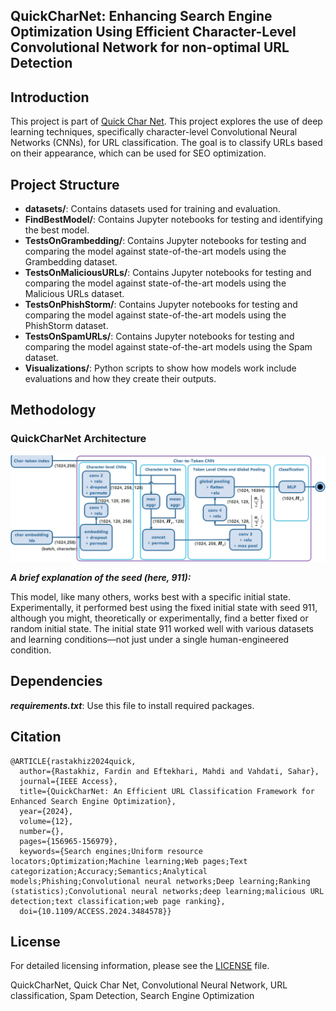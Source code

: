 ## QuickCharNet: Enhancing Search Engine Optimization Using Efficient Character-Level Convolutional Network for non-optimal URL Detection

## Introduction

This project is part of [Quick Char Net](https://ieeexplore.ieee.org/document/10729268). This project explores the use of deep learning techniques, specifically character-level Convolutional Neural Networks (CNNs), for URL classification. The goal is to classify URLs based on their appearance, which can be used for SEO optimization.

## Project Structure

- **datasets/**: Contains datasets used for training and evaluation.
- **FindBestModel/**: Contains Jupyter notebooks for testing and identifying the best model.
- **TestsOnGrambedding/**: Contains Jupyter notebooks for testing and comparing the model against state-of-the-art models using the Grambedding dataset.
- **TestsOnMaliciousURLs/**: Contains Jupyter notebooks for testing and comparing the model against state-of-the-art models using the Malicious URLs dataset.
- **TestsOnPhishStorm/**: Contains Jupyter notebooks for testing and comparing the model against state-of-the-art models using the PhishStorm dataset.
- **TestsOnSpamURLs/**: Contains Jupyter notebooks for testing and comparing the model against state-of-the-art models using the Spam dataset.
- **Visualizations/**: Python scripts to show how models work include evaluations and how they create their outputs.
## Methodology

### QuickCharNet Architecture
<img alt="The model architecture" src="Model1Architecture2.jpg">

***A brief explanation of the seed (here, 911):***

This model, like many others, works best with a specific initial state. Experimentally, it performed best using the fixed initial state with seed 911, although you might, theoretically or experimentally, find a better fixed or random initial state. The initial state 911 worked well with various datasets and learning conditions—not just under a single human-engineered condition.

## Dependencies

**_requirements.txt_**: Use this file to install required packages.

## Citation

```bibtext
@ARTICLE{rastakhiz2024quick,
  author={Rastakhiz, Fardin and Eftekhari, Mahdi and Vahdati, Sahar},
  journal={IEEE Access}, 
  title={QuickCharNet: An Efficient URL Classification Framework for Enhanced Search Engine Optimization}, 
  year={2024},
  volume={12},
  number={},
  pages={156965-156979},
  keywords={Search engines;Uniform resource locators;Optimization;Machine learning;Web pages;Text categorization;Accuracy;Semantics;Analytical models;Phishing;Convolutional neural networks;Deep learning;Ranking (statistics);Convolutional neural networks;deep learning;malicious URL detection;text classification;web page ranking},
  doi={10.1109/ACCESS.2024.3484578}}
```

## License
For detailed licensing information, please see the [LICENSE](LICENSE) file.

QuickCharNet, Quick Char Net, Convolutional Neural Network, URL classification, Spam Detection, Search Engine Optimization
